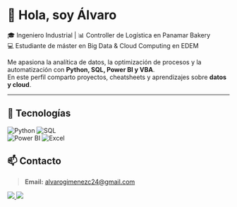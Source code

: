 # 👋 Hola, soy Álvaro  

🎓 Ingeniero Industrial | 📊 Controller de Logística en Panamar Bakery  
💻 Estudiante de máster en Big Data & Cloud Computing en EDEM  

Me apasiona la analítica de datos, la optimización de procesos y la automatización con **Python, SQL, Power BI y VBA**.  
En este perfil comparto proyectos, cheatsheets y aprendizajes sobre **datos y cloud**.  

---

## 🚀 Tecnologías
![Python](https://img.shields.io/badge/Python-3776AB?style=for-the-badge&logo=python&logoColor=white) 
![SQL](https://img.shields.io/badge/SQL-003B57?style=for-the-badge&logo=databricks&logoColor=white)  
![Power BI](https://img.shields.io/badge/PowerBI-F2C811?style=for-the-badge&logo=powerbi&logoColor=black) 
![Excel](https://img.shields.io/badge/Excel-217346?style=for-the-badge&logo=microsoft-excel&logoColor=white)


## 📫 Contacto

> **Email:** [alvarogimenezc24@gmail.com](mailto:alvarogimenezc24@gmail.com)  
> 
> <p align="center">
  <a href="mailto:alvarogimenezc24@gmail.com">
    <img src="https://img.shields.io/badge/Email-D14836?style=for-the-badge&logo=gmail&logoColor=white" />
  </a>
  <a href="https://www.linkedin.com/in/alvarogimenezc/">
    <img src="https://img.shields.io/badge/LinkedIn-0077B5?style=for-the-badge&logo=linkedin&logoColor=white" />
  </a>
</p>

